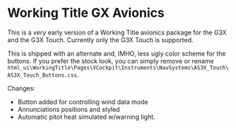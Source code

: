 # Working Title GX Avionics

This is a *very* early version of a Working Title avionics package for the G3X and the G3X Touch.  Currently only the G3X Touch is supported.

This is shipped with an alternate and, IMHO, less ugly color scheme for the buttons.
If you prefer the stock look, you can simply remove or rename `html_ui\WorkingTitle\Pages\VCockpit\Instruments\NavSystems\AS3X_Touch\AS3X_Touch_Buttons.css`.

Changes:

* Button added for controlling wind data mode
* Annunciations positions and styled
* Automatic pitot heat simulated w/warning light.